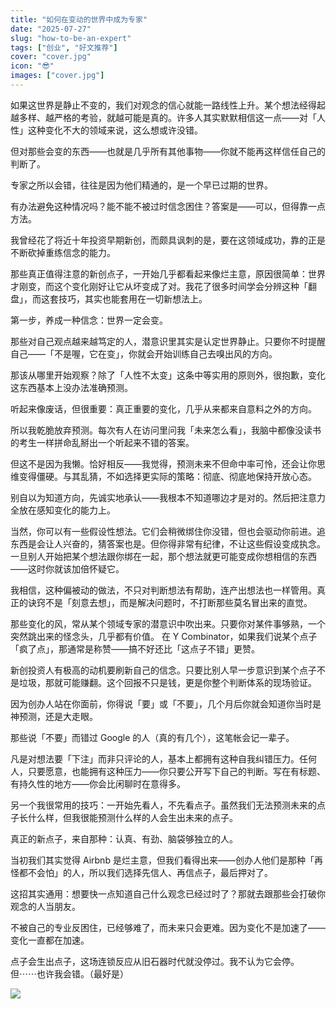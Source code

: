 ```yaml
---
title: "如何在变动的世界中成为专家"
date: "2025-07-27"
slug: "how-to-be-an-expert"
tags: ["创业", "好文推荐"]
cover: "cover.jpg"
icon: "😎"
images: ["cover.jpg"]
---
```

如果这世界是静止不变的，我们对观念的信心就能一路线性上升。某个想法经得起越多样、越严格的考验，就越可能是真的。许多人其实默默相信这一点——对「人性」这种变化不大的领域来说，这么想或许没错。



但对那些会变的东西——也就是几乎所有其他事物——你就不能再这样信任自己的判断了。



专家之所以会错，往往是因为他们精通的，是一个早已过期的世界。



有办法避免这种情况吗？能不能不被过时信念困住？答案是——可以，但得靠一点方法。



我曾经花了将近十年投资早期新创，而颇具讽刺的是，要在这领域成功，靠的正是不断砍掉重练信念的能力。



那些真正值得注意的新创点子，一开始几乎都看起来像烂主意，原因很简单：世界才刚变，而这个变化刚好让它从坏变成了对。我花了很多时间学会分辨这种「翻盘」，而这套技巧，其实也能套用在一切新想法上。



第一步，养成一种信念：世界一定会变。



那些对自己观点越来越笃定的人，潜意识里其实是认定世界静止。只要你不时提醒自己——「不是喔，它在变」，你就会开始训练自己去嗅出风的方向。



那该从哪里开始观察？除了「人性不太变」这条中等实用的原则外，很抱歉，变化这东西基本上没办法准确预测。



听起来像废话，但很重要：真正重要的变化，几乎从来都来自意料之外的方向。



所以我乾脆放弃预测。每次有人在访问里问我「未来怎么看」，我脑中都像没读书的考生一样拼命乱掰出一个听起来不错的答案。



但这不是因为我懒。恰好相反——我觉得，预测未来不但命中率可怜，还会让你思维变得僵硬。与其乱猜，不如选择更实际的策略：彻底、彻底地保持开放心态。



别自以为知道方向，先诚实地承认——我根本不知道哪边才是对的。然后把注意力全放在感知变化的能力上。



当然，你可以有一些假设性想法。它们会稍微绑住你没错，但也会驱动你前进。追东西是会让人兴奋的，猜答案也是。但你得非常有纪律，不让这些假设变成执念。
一旦别人开始把某个想法跟你绑在一起，那个想法就更可能变成你想相信的东西——这时你就该加倍怀疑它。



我相信，这种偏被动的做法，不只对判断想法有帮助，连产出想法也一样管用。真正的诀窍不是「刻意去想」，而是解决问题时，不打断那些莫名冒出来的直觉。



那些变化的风，常从某个领域专家的潜意识中吹出来。只要你对某件事够熟，一个突然跳出来的怪念头，几乎都有价值。
在 Y Combinator，如果我们说某个点子「疯了点」，那通常是称赞——搞不好还比「这点子不错」更赞。



新创投资人有极高的动机要刷新自己的信念。只要比别人早一步意识到某个点子不是垃圾，那就可能赚翻。这个回报不只是钱，更是你整个判断体系的现场验证。



因为创办人站在你面前，你得说「要」或「不要」，几个月后你就会知道你当时是神预测，还是大走眼。



那些说「不要」而错过 Google 的人（真的有几个），这笔帐会记一辈子。



凡是对想法要「下注」而非只评论的人，基本上都拥有这种自我纠错压力。任何人，只要愿意，也能拥有这种压力——你只要公开写下自己的判断。写在有标题、有持久性的地方——你会比闲聊时在意得多。



另一个我很常用的技巧：一开始先看人，不先看点子。虽然我们无法预测未来的点子长什么样，但我很能预测什么样的人会生出未来的点子。



真正的新点子，来自那种：认真、有劲、脑袋够独立的人。



当初我们其实觉得 Airbnb 是烂主意，但我们看得出来——创办人他们是那种「再怪都不会怕」的人，所以我们选择先信人、再信点子，最后押对了。



这招其实通用：想要快一点知道自己什么观念已经过时了？那就去跟那些会打破你观念的人当朋友。



不被自己的专业反困住，已经够难了，而未来只会更难。因为变化不是加速了——变化一直都在加速。



点子会生出点子，这场连锁反应从旧石器时代就没停过。我不认为它会停。
但⋯⋯也许我会错。（最好是）




![](https://prod-files-secure.s3.us-west-2.amazonaws.com/112d0858-5090-4d34-a606-b75eb8d65fd2/46476355-9cf3-4e99-9b7a-3531bc426380/1000202064.png?X-Amz-Algorithm=AWS4-HMAC-SHA256&X-Amz-Content-Sha256=UNSIGNED-PAYLOAD&X-Amz-Credential=ASIAZI2LB466YUHEDSPR%2F20250927%2Fus-west-2%2Fs3%2Faws4_request&X-Amz-Date=20250927T142925Z&X-Amz-Expires=3600&X-Amz-Security-Token=IQoJb3JpZ2luX2VjEBoaCXVzLXdlc3QtMiJGMEQCIGQTVyvd8ypytICmxbRsT0kYOlPih0uJy1rt01R%2FKzNWAiB5YSA3yxeTy01n4FLD0BJ7zsOZcUDhtn6LcJwKW232MCqIBAij%2F%2F%2F%2F%2F%2F%2F%2F%2F%2F8BEAAaDDYzNzQyMzE4MzgwNSIM0%2FjCAaLShGcvFV71KtwDDfHTejiz%2Fpmcz7pfb7%2FaStmN2cBiGLumICUogK9koewI2pxcIORC3s5qT4BZuV5E1dbNp4ZydI8lAp5pONCsuOeK2L90feYgggIC9yInWrQWgUucHcH5huciloZoL7FFxeFgToeNg1E8egmS34WVkR56pRjWr8r4aWjFDRswkY4Y98GHyd%2F%2BsJhOH2dcEJn4Ejgq5JkTEhcV4qKqcJDR%2BSAloYi91tV7chQd38RJMRpjz8Xhm60jmHqhEBKH6Y1egA2aaI%2Bxgzo15m9hpFWze8MAAmvD7SVmlR9C%2BB%2Bq85B41gfNrSmhCdLo7Nd7eo1pHSCiv%2FoMl%2F%2FlMkasigsug%2Bd2QwwTUd%2B1dF92Qr00v2Kwgg6j90FBQcubQizyDDnpsh4YG62X79pijltU1qic2Lq5McNk1p7Oi5GQlPQ4w19OMmpV0rjUyjvoCggc6NochUAhtZ0YzG5ZJtt5oZAcYeZIkwBhXnPQyrDJV70YdFW1S6FkXQYHIcRMpTO%2B1utEqgNps%2FejSOk6ESucL8LIZEcstQZAc8E5%2BVHzpV8rsMAPsjPA9AtesRtDZAHMu%2BuSyHqS%2F1xEK6HcNElVosYwSznsVTnv1L90ekwcBrK96JH1wM2Lu5%2FhW53RDUAwpOLexgY6pgEp9oqV6s48RTAypD%2BGAQN5gdmtKBXCttfGPYZ5maL8Ew3ZkDCgIHSulyNQQ5KG1t5HHqu9ujmrFoX2ZNH4YKpL4BMctSwR6yotkHTQ%2FuyJcLz8C01kAhQ5xYKUgjqhfOTqKdgAn97gwJxy4fZhYSJhtRcdvzBmR2JMp1UIvfmNOAstUXtbGrf6d0Ix1kxuhOrN%2BuHa%2BWlN2S%2Bj3Np108brBYHJXNKO&X-Amz-Signature=176b65d3e554254c761b8054eeb6eb9e1d2912f8ddb490afa0e6f3e2778634a5&X-Amz-SignedHeaders=host&x-amz-checksum-mode=ENABLED&x-id=GetObject)

